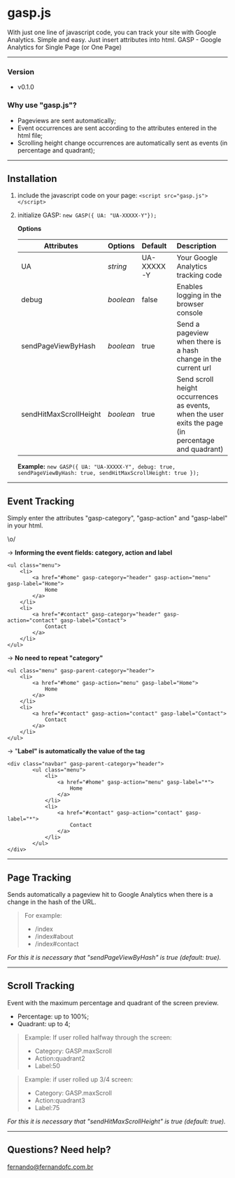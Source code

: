 # gasp.js
With just one line of javascript code, you can track your site with Google Analytics. Simple and easy. Just insert attributes into html. GASP - Google Analytics for Single Page (or One Page)

----------
### Version
- v0.1.0


### Why use "gasp.js"?

- Pageviews are sent automatically;
- Event occurrences are sent according to the attributes entered in the html file;
- Scrolling height change occurrences are automatically sent as events (in percentage and quadrant);


----------
## Installation
1. include the javascript code on your page: ```<script src="gasp.js"></script>```
2. initialize GASP: ```new GASP({ UA: "UA-XXXXX-Y"});```


	**Options**
	
	| Attributes    | Options           | Default           | Description  |
	| ------------- |:---------------| :---------------| :------------|
	| UA  | *string*| UA-XXXXX-Y | Your Google Analytics tracking code |
	| debug | *boolean*| false | Enables logging in the browser console |
	| sendPageViewByHash  |  *boolean*| true | Send a pageview when there is a hash change in the current url  |
	| sendHitMaxScrollHeight|  *boolean*  | true | Send scroll height occurrences as events, when the user exits the page (in percentage and quadrant) |

	**Example:** `new GASP({ UA: "UA-XXXXX-Y", debug: true, sendPageViewByHash: true, sendHitMaxScrollHeight: true });`


----------
## Event Tracking

Simply enter the attributes "gasp-category", "gasp-action" and "gasp-label" in your html.
 
 \o/
 

-> **Informing the event fields: category, action and label**

    <ul class="menu">
		<li>
			<a href="#home" gasp-category="header" gasp-action="menu" gasp-label="Home">
				Home
			</a>
		</li>
		<li>
			<a href="#contact" gasp-category="header" gasp-action="contact" gasp-label="Contact">
				Contact
			</a>
		</li>
	</ul>



-> **No need to repeat "category"**

    <ul class="menu" gasp-parent-category="header">
		<li>
			<a href="#home" gasp-action="menu" gasp-label="Home">
				Home
			</a>
		</li>
		<li>
			<a href="#contact" gasp-action="contact" gasp-label="Contact">
				Contact
			</a>
		</li>
	</ul>

-> "**Label" is automatically the value of the tag**

    <div class="navbar" gasp-parent-category="header">
		    <ul class="menu">
				<li>
					<a href="#home" gasp-action="menu" gasp-label="*">
						Home
					</a>
				</li>
				<li>
					<a href="#contact" gasp-action="contact" gasp-label="*">
						Contact
					</a>
				</li>
			</ul>
	</div>


----------
## Page Tracking

Sends automatically a pageview hit  to Google Analytics when there is a change in the hash of the URL.


> For example:
> - /index
> - /index#about
> - /index#contact




 *For this it is necessary that "sendPageViewByHash" is true (default: true).*


----------

## Scroll Tracking

Event with the maximum percentage and quadrant of the screen preview.

 - Percentage: up to 100%;
 - Quadrant: up to 4;

    

> Example: If user rolled halfway through the screen:
> - Category: GASP.maxScroll
> - Action:quadrant2
> - Label:50

> Example: if user rolled up 3/4 screen:
> - Category: GASP.maxScroll
> - Action:quadrant3
> - Label:75

 *For this it is necessary that "sendHitMaxScrollHeight" is true (default: true).*

----------
## Questions? Need help?
fernando@fernandofc.com.br
